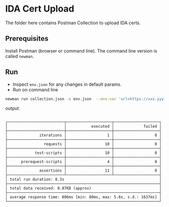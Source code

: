 # IDA Cert Upload 
The folder here contains Postman Collection to upload IDA certs.

## Prerequisites
Install Postman (browser or command line).  The command line version is called `newman`.

## Run
* Inspect `env.json` for any changes in default params.
* Run on command line
```sh
newman run collection.json -e env.json  --env-var 'url=https://xxx.yyy.zzz' --env-var 'ida-client-secret=xxxxxxxxxxxx'
```

output:

```

┌─────────────────────────┬────────────────────┬────────────────────┐
│                         │           executed │             failed │
├─────────────────────────┼────────────────────┼────────────────────┤
│              iterations │                  1 │                  0 │
├─────────────────────────┼────────────────────┼────────────────────┤
│                requests │                 10 │                  0 │
├─────────────────────────┼────────────────────┼────────────────────┤
│            test-scripts │                 10 │                  0 │
├─────────────────────────┼────────────────────┼────────────────────┤
│      prerequest-scripts │                  4 │                  0 │
├─────────────────────────┼────────────────────┼────────────────────┤
│              assertions │                 11 │                  0 │
├─────────────────────────┴────────────────────┴────────────────────┤
│ total run duration: 8.3s                                          │
├───────────────────────────────────────────────────────────────────┤
│ total data received: 8.87KB (approx)                              │
├───────────────────────────────────────────────────────────────────┤
│ average response time: 806ms [min: 80ms, max: 5.6s, s.d.: 1637ms] │
└───────────────────────────────────────────────────────────────────┘

```
